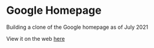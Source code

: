 # Google Homepage

Building a clone of the Google homepage as of July 2021

View it on the web [here](https://easton-hill.github.io/google-homepage/)